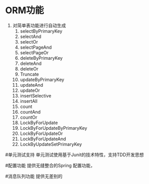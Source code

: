 # ORM功能

1. 对简单表功能进行自动生成
   1. selectByPrimaryKey
   2. selectAnd
   3. selectOr
   4. selectPageAnd
   5. selectPageOr
   6. deleteByPrimaryKey
   7. deleteAnd
   8. deleteOr
   9. Truncate
   10. updateByPrimaryKey
   11. updateAnd
   12. updateOr
   13. insertSelective
   14. insertAll
   15. count
   16. countAnd
   17. countOr
   18. LockByForUpdate
   19. LockByForUpdateByPrimaryKey
   20. LockByForUpdateOr
   21. LockByForUpdateAnd
   22. LockByUpdateSetPrimaryKey
   
 #单元测试支持
 单元测试使用基于Junit的技术特性，支持TDD开发思想
 
 
 #配置功能
 提供无缝整合的Spring 配置功能，
 
 
 
 #消息队列功能
 提供无差别的